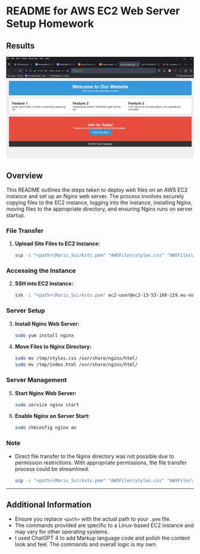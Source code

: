 # README for AWS EC2 Web Server Setup Homework

## Results
![AWS Basics](AWSBasics.jpg)

## Overview
This README outlines the steps taken to deploy web files on an AWS EC2 instance and set up an Nginx web server. The process involves securely copying files to the EC2 instance, logging into the instance, installing Nginx, moving files to the appropriate directory, and ensuring Nginx runs on server startup.

### File Transfer
1. **Upload Site Files to EC2 Instance:**
   ```bash
   scp -i "<path>\Maris_Svirksts.pem" "AWSFiles\styles.css" "AWSFiles\index.html" ec2-user@ec2-13-53-168-119.eu-north-1.compute.amazonaws.com:/tmp/
   ```

### Accessing the Instance
2. **SSH into EC2 Instance:**
   ```bash
   ssh -i "<path>\Maris_Svirksts.pem" ec2-user@ec2-13-53-168-119.eu-north-1.compute.amazonaws.com
   ```

### Server Setup
3. **Install Nginx Web Server:**
   ```bash
   sudo yum install nginx
   ```

4. **Move Files to Nginx Directory:**
   ```bash
   sudo mv /tmp/styles.css /usr/share/nginx/html/
   sudo mv /tmp/index.html /usr/share/nginx/html/
   ```

### Server Management
5. **Start Nginx Web Server:**
   ```bash
   sudo service nginx start
   ```

6. **Enable Nginx on Server Start:**
   ```bash
   sudo chkconfig nginx on
   ```

### Note
- Direct file transfer to the Nginx directory was not possible due to permission restrictions. With appropriate permissions, the file transfer process could be streamlined.
   ```bash
   scp -i "<path>\Maris_Svirksts.pem" "AWSFiles\styles.css" "AWSFiles\index.html" ec2-user@ec2-13-53-168-119.eu-north-1.compute.amazonaws.com:/usr/share/nginx/html
   ```

---

## Additional Information
- Ensure you replace `<path>` with the actual path to your `.pem` file.
- The commands provided are specific to a Linux-based EC2 instance and may vary for other operating systems.
- I used ChatGPT 4 to add Markup language code and polish the content look and feel. The commands and overall logic is my own.
